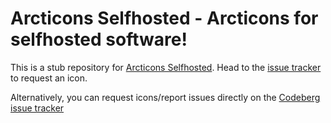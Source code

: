 # Arcticons Selfhosted - Arcticons for selfhosted software!

This is a stub repository for [Arcticons Selfhosted](https://codeberg.org/Arcticons/Arcticons-Selfhosted). Head to the [issue tracker](issues) to request an icon.

Alternatively, you can request icons/report issues directly on the [Codeberg issue tracker](https://codeberg.org/Arcticons/Arcticons-Selfhosted/issues)
